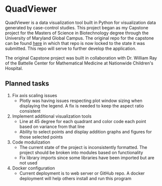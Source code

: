 # QuadViewer
QuadViewer is a data visualization tool built in Python for visualization data generated by case-control studies. This project began as my Capstone project for the Masters of Science in Biotechnology degree through the University of Maryland Global Campus. The original repo for the capstone can be found [here](https://github.com/kyle-kroll/BIOT670-Spring-2021) in which that repo is now locked to the state it was submitted. This repo will serve to further develop the application.

The original Capstone project was built in collaboration with Dr. William Ray of the Battelle Center for Mathematical Medicine at Nationwide Children's Hospital.

## Planned tasks
1. Fix axis scaling issues
    - Plotly was having issues respecting plot window sizing when displaying the legend. A fix is needed to keep the aspect ratio consistent
2. Implement additional visualization tools
    - Line at 45 degree for each quadrant and color code each point based on variance from that line
    - Ability to select points and display addition graphs and figures for those selected points
3. Code modulization
    - The current state of the project is inconsistently formatted. The project should be broken into modules based on functionality
    - Fix library imports since some libraries have been imported but are not used
4. Docker configuration
    - Current deployment is to web server or GitHub repo. A docker deployment will help others install and run this program
